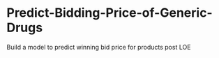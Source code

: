 # Predict-Bidding-Price-of-Generic-Drugs
Build a model to predict winning bid price for products post LOE
